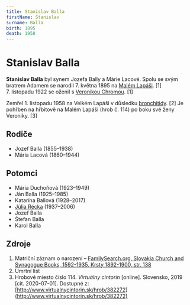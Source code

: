 ```yaml
---
title: Stanislav Balla
firstName: Stanislav
surname: Balla
birth: 1895
death: 1958
---
```


# Stanislav Balla

**Stanislav Balla** byl synem Jozefa Bally a Márie Lacové. Spolu se svým bratrem Adamem se narodil 7.&nbsp;května&nbsp;1895 na [Malém Lapáši](https://cs.wikipedia.org/wiki/Mal%C3%BD_Lap%C3%A1%C5%A1). [1] 7.&nbsp;listopadu&nbsp;1922 se oženil s&nbsp;[Veronikou Chromou](chroma-veronika-1903.md). [1]

<Photo src="Photo1500569-Enhanced.jpg" alt="Stanislav Balla (nedatováno)" size="md" />

<Photo src="Photo1501363-Enhanced.jpg" alt="Stanislav Balla (nedatováno)" size="md" />

Zemřel 1.&nbsp;listopadu&nbsp;1958 na Velkém Lapáši v&nbsp;důsledku [bronchitidy](https://cs.wikipedia.org/wiki/Bronchitida). [2] Je pohřben na hřbitově na Malém Lapáši (hrob č.&nbsp;114) po boku své ženy Veroniky. [3]


## Rodiče

- Jozef Balla (1855–1938)
- Mária Lacová (1860–1944)


## Potomci

- Mária Duchoňová (1923–1949)
- Ján Balla (1925–1985)
- Katarína Ballová (1928–2017)
- [Júlia Récka](ballova-julia-1937.md) (1937–2006)
- Jozef Balla
- Štefan Balla
- Karol Balla


## Zdroje
 
1. Matriční záznam o narození – [FamilySearch.org,  Slovakia Church and Synagogue Books, 1592-1935, Krsty 1892-1900, str. 138](https://www.familysearch.org/ark:/61903/1:1:QVN4-KHMP)
2. Úmrtní list
3. Hrobové miesto číslo 114. _Virtuálny cintorín_ [online]. Slovensko, 2019 [cit. 2020-07-01]. Dostupné z: [http://www.virtualnycintorin.sk/hrob/382272](http://www.virtualnycintorin.sk/hrob/382272)
